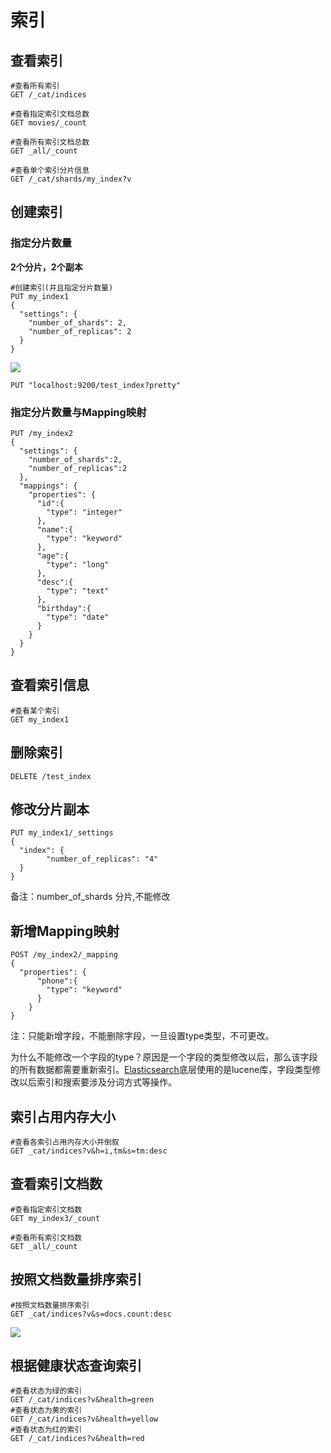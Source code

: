 # 索引
查看索引
----

```text-plain
#查看所有索引
GET /_cat/indices

#查看指定索引文档总数
GET movies/_count

#查看所有索引文档总数
GET _all/_count

#查看单个索引分片信息
GET /_cat/shards/my_index?v
```

创建索引
----

### 指定分片数量

**2个分片，2个副本**

```text-plain
#创建索引(并且指定分片数量)
PUT my_index1
{
  "settings": {
    "number_of_shards": 2,
    "number_of_replicas": 2
  }
}
```

![](api/images/pLpxOrzDy9Qy/watermark,type_ZmFuZ3poZW5naGVpdGk,shadow_10,text_aHR0cHM6Ly9ibG9nLmNzZG4ubmV0L3FxXzM4MDExNDE1,size_16,color_FFFFFF,t_70)

```text-plain
PUT "localhost:9200/test_index?pretty"
```

### 指定分片数量与Mapping映射

```text-plain
PUT /my_index2
{
  "settings": { 
    "number_of_shards":2,
    "number_of_replicas":2
  },
  "mappings": {
    "properties": {
      "id":{
        "type": "integer"
      },
      "name":{
        "type": "keyword"
      },
      "age":{
        "type": "long"
      },
      "desc":{
        "type": "text"
      },
      "birthday":{
        "type": "date"
      }
    }
  }
}
```

查看索引信息
------

```text-plain
#查看某个索引
GET my_index1
```

删除索引
----

```text-plain
DELETE /test_index
```

修改分片副本
------

```text-plain
PUT my_index1/_settings
{
  "index": {
        "number_of_replicas": "4"
  }
}
```

备注：number\_of\_shards 分片,不能修改

新增Mapping映射
-----------

```text-plain
POST /my_index2/_mapping
{
  "properties": {
      "phone":{
        "type": "keyword"
      }
    }
}
```

注：只能新增字段，不能删除字段，一旦设置type类型，不可更改。

为什么不能修改一个字段的type？原因是一个字段的类型修改以后，那么该字段的所有数据都需要重新索引。[Elasticsearch](https://so.csdn.net/so/search?q=Elasticsearch&spm=1001.2101.3001.7020)底层使用的是lucene库，字段类型修改以后索引和搜索要涉及分词方式等操作。

索引占用内存大小
--------

```text-plain
#查看各索引占用内存大小并倒叙
GET _cat/indices?v&h=i,tm&s=tm:desc
```

查看索引文档数
-------

```text-plain
#查看指定索引文档数
GET my_index3/_count

#查看所有索引文档数
GET _all/_count
```

按照文档数量排序索引
----------

```text-plain
#按照文档数量排序索引
GET _cat/indices?v&s=docs.count:desc
```

![](api/images/mBRKHNqXh6yN/watermark,type_ZmFuZ3poZW5naGVpdGk,shadow_10,text_aHR0cHM6Ly9ibG9nLmNzZG4ubmV0L3FxXzM4MDExNDE1,size_16,color_FFFFFF,t_70)

根据健康状态查询索引
----------

```text-plain
#查看状态为绿的索引
GET /_cat/indices?v&health=green
#查看状态为黄的索引
GET /_cat/indices?v&health=yellow
#查看状态为红的索引
GET /_cat/indices?v&health=red
```